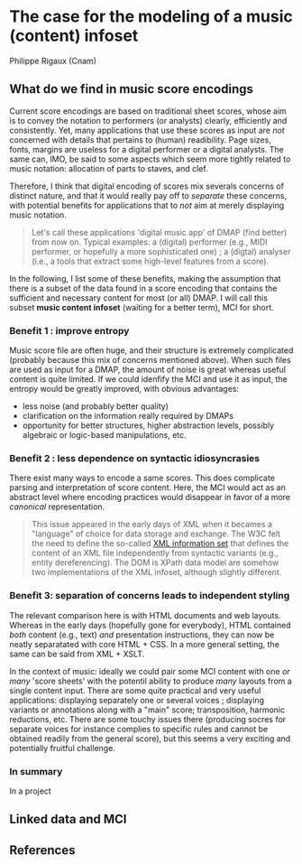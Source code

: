 # The case for the modeling of a music (content) infoset
Philippe Rigaux (Cnam)

##  What do we find in music score encodings

Current score encodings are based on traditional sheet scores, whose aim is to convey the notation
to performers (or analysts) clearly, efficiently and consistently. Yet, many applications that
use these scores as input are *not* concerned with details that pertains to (human) readibility. Page
sizes, fonts, margins are useless for a digital performer or a digital analysts. The same can, IMO, be said
to some aspects which seem more tightly related to music notation: allocation of parts to staves, and clef.

Therefore, I think that digital encoding of scores mix severals concerns of distinct nature, and that it would
really pay off to *separate* these concerns, with potential benefits for applications that to *not* aim at merely displaying
music notation.

> Let's call these applications 'digital music app' of DMAP (find better) from now on. Typical examples: a (digital) performer (e.g., MIDI performer, 
> or hopefully a more sophisticated one) ; a (digtal) analyser (i.e., a tools that extract some high-level features from a score).

In the following, I list some of these benefits, making the assumption that there is a subset of the data found in a score encoding that 
contains the sufficient and necessary content for most (or all) DMAP. I will call this subset **music content infoset** (waiting for a better term), MCI
for short.

### Benefit 1 : improve entropy

Music score file are often huge, and their structure is extremely complicated (probably because this mix of concerns mentioned above). When such files
are used as input for a DMAP, the amount of noise is great whereas useful content is quite limited. If we could idenfify the MCI and use it as input, the
entropy would be greatly improved, with obvious advantages: 

  - less noise (and probably better quality)
  - clarification on the information really required by DMAPs 
  - opportunity for better structures, higher abstraction levels, possibly algebraic or logic-based manipulations, etc.

### Benefit 2 : less dependence on syntactic idiosyncrasies

There exist many ways to encode a same scores. This does complicate parsing and interpretation of score content. Here, the MCI would act as an abstract level
where encoding practices would disappear in favor of a more *canonical* representation.

> This issue appeared in the early days of XML when it becames a "language" of choice for data storage and exchange. The W3C felt the need to define the
> so-called [XML information set][1] that defines the content of an XML file independently from syntactic variants (e.g., entity dereferencing). The DOM
> is XPath data model are somehow two implementations of the XML infoset, although slightly different.


### Benefit 3: separation of concerns leads to independent styling

The relevant comparison here is with HTML documents and web layouts. Whereas in the early days (hopefully gone for everybody), HTML contained *both* content 
(e.g., text) *and* presentation instructions, they can now be neatly separatated with core HTML + CSS. In a more general setting,  the same can be said from XML + XSLT.

In the context of music: ideally we could pair some MCI content with one *or many* 'score sheets' with the potentil ability to produce *many* layouts from 
a single content input. There are some quite practical and very useful applications: displaying separately one or several voices ; displaying variants 
or annotations along with a "main" score; transposition, harmonic reductions, etc. There are some touchy issues there (producing socres for separate voices for instance
complies to specific rules and cannot be obtained readily from the general score), but this seems a very exciting and potentially fruitful challenge.

### In summary

In a project 


## Linked data and MCI


## References

[1]:  <https://www.w3.org/TR/2004/REC-xml-infoset-20040204/> (XML information set. W3C recommendation.)


